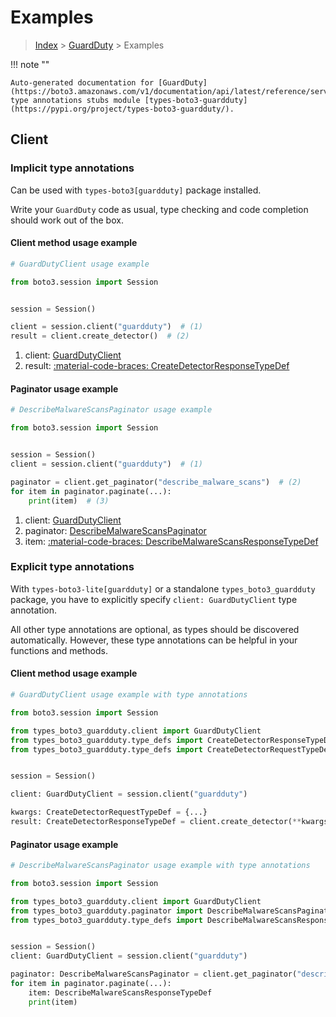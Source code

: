 # Examples

> [Index](../README.md) > [GuardDuty](./README.md) > Examples

!!! note ""

    Auto-generated documentation for [GuardDuty](https://boto3.amazonaws.com/v1/documentation/api/latest/reference/services/guardduty.html#guardduty)
    type annotations stubs module [types-boto3-guardduty](https://pypi.org/project/types-boto3-guardduty/).

## Client

### Implicit type annotations

Can be used with `types-boto3[guardduty]` package installed.

Write your `GuardDuty` code as usual,
type checking and code completion should work out of the box.


#### Client method usage example

```python
# GuardDutyClient usage example

from boto3.session import Session


session = Session()

client = session.client("guardduty")  # (1)
result = client.create_detector()  # (2)
```

1. client: [GuardDutyClient](./client.md)
2. result: [:material-code-braces: CreateDetectorResponseTypeDef](./type_defs.md#createdetectorresponsetypedef)



#### Paginator usage example

```python
# DescribeMalwareScansPaginator usage example

from boto3.session import Session


session = Session()
client = session.client("guardduty")  # (1)

paginator = client.get_paginator("describe_malware_scans")  # (2)
for item in paginator.paginate(...):
    print(item)  # (3)
```

1. client: [GuardDutyClient](./client.md)
2. paginator: [DescribeMalwareScansPaginator](./paginators.md#describemalwarescanspaginator)
3. item: [:material-code-braces: DescribeMalwareScansResponseTypeDef](./type_defs.md#describemalwarescansresponsetypedef)




### Explicit type annotations

With `types-boto3-lite[guardduty]`
or a standalone `types_boto3_guardduty` package, you have to explicitly specify `client: GuardDutyClient` type annotation.

All other type annotations are optional, as types should be discovered automatically.
However, these type annotations can be helpful in your functions and methods.


#### Client method usage example

```python
# GuardDutyClient usage example with type annotations

from boto3.session import Session

from types_boto3_guardduty.client import GuardDutyClient
from types_boto3_guardduty.type_defs import CreateDetectorResponseTypeDef
from types_boto3_guardduty.type_defs import CreateDetectorRequestTypeDef


session = Session()

client: GuardDutyClient = session.client("guardduty")

kwargs: CreateDetectorRequestTypeDef = {...}
result: CreateDetectorResponseTypeDef = client.create_detector(**kwargs)
```



#### Paginator usage example

```python
# DescribeMalwareScansPaginator usage example with type annotations

from boto3.session import Session

from types_boto3_guardduty.client import GuardDutyClient
from types_boto3_guardduty.paginator import DescribeMalwareScansPaginator
from types_boto3_guardduty.type_defs import DescribeMalwareScansResponseTypeDef


session = Session()
client: GuardDutyClient = session.client("guardduty")

paginator: DescribeMalwareScansPaginator = client.get_paginator("describe_malware_scans")
for item in paginator.paginate(...):
    item: DescribeMalwareScansResponseTypeDef
    print(item)
```




